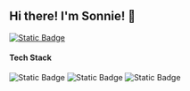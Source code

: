## Hi there! I'm Sonnie! 👋
<a href="https://www.linkedin.com/in/sonnie-welling-b4760a240/" rel="nofollow noreferrer">
  <img alt="Static Badge" src="https://img.shields.io/badge/LinkedIn-0077b5?style=for-the-badge&logo=linkedin">
</a>

#### Tech Stack
![Static Badge](https://img.shields.io/badge/React-000?style=for-the-badge&logo=react) ![Static Badge](https://img.shields.io/badge/JavaScript-000?style=for-the-badge&logo=javascript) ![Static Badge](https://img.shields.io/badge/GraphQL-000?style=for-the-badge&logo=graphql&logoColor=e535ab)



<!--
**sonnwell/sonnwell** is a ✨ _special_ ✨ repository because its `README.md` (this file) appears on your GitHub profile.

Here are some ideas to get you started:

- 🔭 I’m currently working on ...
- 🌱 I’m currently learning ...
- 👯 I’m looking to collaborate on ...
- 🤔 I’m looking for help with ...
- 💬 Ask me about ...
- 📫 How to reach me: ...
- 😄 Pronouns: ...
- ⚡ Fun fact: ...
-->
